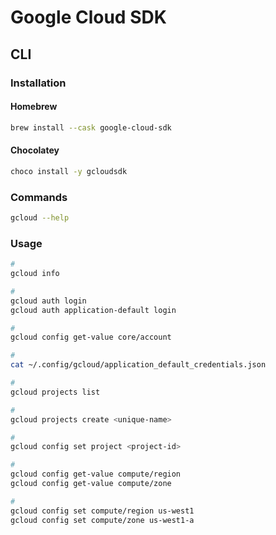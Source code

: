 # Google Cloud SDK

## CLI

### Installation

#### Homebrew

```sh
brew install --cask google-cloud-sdk
```

#### Chocolatey

```sh
choco install -y gcloudsdk
```

### Commands

```sh
gcloud --help
```

### Usage

```sh
#
gcloud info

#
gcloud auth login
gcloud auth application-default login

#
gcloud config get-value core/account

#
cat ~/.config/gcloud/application_default_credentials.json

#
gcloud projects list

#
gcloud projects create <unique-name>

#
gcloud config set project <project-id>

#
gcloud config get-value compute/region
gcloud config get-value compute/zone

#
gcloud config set compute/region us-west1
gcloud config set compute/zone us-west1-a
```

<!--
#
gcloud config set run/region <region>

#
gcloud auth configure-docker

#
gcloud beta container clusters create 'model-mgmt' \
  --cluster-version '1.12.8-gke.10' \
  --zone 'us-central1-a' \
  --machine-type 'n1-standard-2' \
  --image-type 'COS' \
  --disk-size '10' \
  --network 'default'

#
gcloud beta container clusters list

#
gcloud container clusters get-credentials 'model-mgmt' --zone 'us-central1-a'

#
gcloud beta container clusters delete 'model-mgmt' --zone 'us-central1-a'
-->
